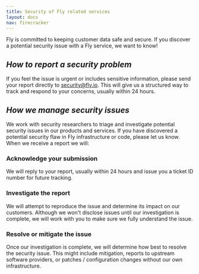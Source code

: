 ```yaml
---
title: Security of Fly related services
layout: docs
nav: firecracker
---
```


Fly is committed to keeping customer data safe and secure. If you discover a potential security issue with a Fly service, we want to know!

## _How to report a security problem_

If you feel the issue is urgent or includes sensitive information, please send your report directly to <a href="mailto:security@fly.io">security@fly.io</a>. This will give us a structured way to track and respond to your concerns, usually within 24 hours.

## _How we manage security issues_

We work with security researchers to triage and investigate potential security issues in our products and services. If you have discovered a potential security flaw in Fly infrastructure or code, please let us know. When we receive a report we will:

### Acknowledge your submission

We will reply to your report, usually within 24 hours and issue you a ticket ID number for future tracking.

### Investigate the report

We will attempt to reproduce the issue and determine its impact on our customers. Although we won't disclose issues until our investigation is complete, we will work with you to make sure we fully understand the issue.

### Resolve or mitigate the issue

Once our investigation is complete, we will determine how best to resolve the security issue. This might include mitigation, reports to upstream software providers, or patches / configuration changes without our own infrastructure.
